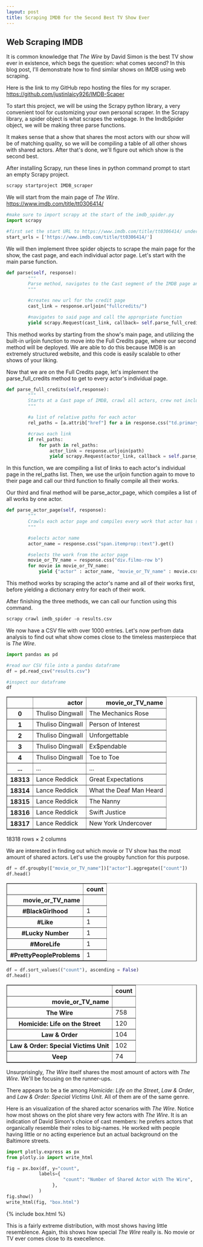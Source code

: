 ```yaml
---
layout: post
title: Scraping IMDB for the Second Best TV Show Ever
---
```


## Web Scraping IMDB
It is common knowledge that *The Wire* by David Simon is the best TV show ever in existence, which begs the question: what comes second? In this blog post, I'll demonstrate how to find similar shows on IMDB using web scraping. 

Here is the link to my GitHub repo hosting the files for my scraper. https://github.com/justinlaicy926/IMDB-Scaper

To start this project, we will be using the Scrapy python library, a very convenient tool for customizing your own personal scraper. In the Scrapy library, a spider object is what scrapes the webpage. In the ImdbSpider object, we will be making three parse functions.

It makes sense that a show that shares the most actors with our show will be of matching quality, so we will be compiling a table of all other shows with shared actors. After that's done, we'll figure out which show is the second best.

After installing Scrapy, run these lines in python command prompt to start an empty Scrapy project.


```python
scrapy startproject IMDB_scraper
```

We will start from the main page of *The Wire*. 
https://www.imdb.com/title/tt0306414/


```python
#make sure to import scrapy at the start of the imdb_spider.py
import scrapy

#first set the start URL to https://www.imdb.com/title/tt0306414/ under the ImdbSpider class
start_urls = ['https://www.imdb.com/title/tt0306414/']
```

We will then implement three spider objects to scrape the main page for the show, the cast page, and each individual actor page. Let's start with the main parse function.


```python
def parse(self, response):
        """
        Parse method, navigates to the Cast segment of the IMDB page and calls the subsequent function
        """

        #creates new url for the credit page 
        cast_link = response.urljoin("fullcredits/")

        #navigates to said page and call the appropriate function 
        yield scrapy.Request(cast_link, callback= self.parse_full_credits)
```

This method works by starting from the show's main page, and utilizing the built-in urljoin function to move into the Full Credits page, where our second method will be deployed. We are able to do this because IMDB is an extremely structured website, and this code is easily scalable to other shows of your liking.

Now that we are on the Full Credits page, let's implement the parse_full_credits method to get to every actor's individual page.


```python
def parse_full_credits(self,response):
        """
        Starts at a Cast page of IMDB, crawl all actors, crew not included, then call the parse_actor_page function 
        """

        #a list of relative paths for each actor   
        rel_paths = [a.attrib["href"] for a in response.css("td.primary_photo a")]

        #craws each link
        if rel_paths:
            for path in rel_paths:
                actor_link = response.urljoin(path)
                yield scrapy.Request(actor_link, callback = self.parse_actor_page)
```

In this function, we are compiling a list of links to each actor's individual page in the rel_paths list. Then, we use the urljoin function again to move to their page and call our third function to finally compile all their works. 

Our third and final method will be parse_actor_page, which compiles a list of all works by one actor.


```python
def parse_actor_page(self, response):
        """
        Crawls each actor page and compiles every work that actor has starred in
        """

        #selects actor name
        actor_name = response.css("span.itemprop::text").get()

        #selects the work from the actor page
        movie_or_TV_name = response.css("div.filmo-row b")
        for movie in movie_or_TV_name:
            yield {"actor" : actor_name, "movie_or_TV_name" : movie.css("a::text").get()}
```

This method works by scraping the actor's name and all of their works first, before yielding a dictionary entry for each of their work.

After finishing the three methods, we can call our function using this command.


```python
scrapy crawl imdb_spider -o results.csv
```

We now have a CSV file with over 1000 entries. Let's now perfrom data analysis to find out what show comes close to the timeless masterpiece that is *The Wire*.


```python
import pandas as pd
```


```python
#read our CSV file into a pandas dataframe
df = pd.read_csv("results.csv")

#inspect our dataframe
df
```




<div>
<style scoped>
    .dataframe tbody tr th:only-of-type {
        vertical-align: middle;
    }

    .dataframe tbody tr th {
        vertical-align: top;
    }

    .dataframe thead th {
        text-align: right;
    }
</style>
<table border="1" class="dataframe">
  <thead>
    <tr style="text-align: right;">
      <th></th>
      <th>actor</th>
      <th>movie_or_TV_name</th>
    </tr>
  </thead>
  <tbody>
    <tr>
      <th>0</th>
      <td>Thuliso Dingwall</td>
      <td>The Mechanics Rose</td>
    </tr>
    <tr>
      <th>1</th>
      <td>Thuliso Dingwall</td>
      <td>Person of Interest</td>
    </tr>
    <tr>
      <th>2</th>
      <td>Thuliso Dingwall</td>
      <td>Unforgettable</td>
    </tr>
    <tr>
      <th>3</th>
      <td>Thuliso Dingwall</td>
      <td>Ex$pendable</td>
    </tr>
    <tr>
      <th>4</th>
      <td>Thuliso Dingwall</td>
      <td>Toe to Toe</td>
    </tr>
    <tr>
      <th>...</th>
      <td>...</td>
      <td>...</td>
    </tr>
    <tr>
      <th>18313</th>
      <td>Lance Reddick</td>
      <td>Great Expectations</td>
    </tr>
    <tr>
      <th>18314</th>
      <td>Lance Reddick</td>
      <td>What the Deaf Man Heard</td>
    </tr>
    <tr>
      <th>18315</th>
      <td>Lance Reddick</td>
      <td>The Nanny</td>
    </tr>
    <tr>
      <th>18316</th>
      <td>Lance Reddick</td>
      <td>Swift Justice</td>
    </tr>
    <tr>
      <th>18317</th>
      <td>Lance Reddick</td>
      <td>New York Undercover</td>
    </tr>
  </tbody>
</table>
<p>18318 rows × 2 columns</p>
</div>



We are interested in finding out which movie or TV show has the most amount of shared actors. Let's use the groupby function for this purpose.


```python
df = df.groupby(["movie_or_TV_name"])["actor"].aggregate(["count"])
df.head()
```




<div>
<style scoped>
    .dataframe tbody tr th:only-of-type {
        vertical-align: middle;
    }

    .dataframe tbody tr th {
        vertical-align: top;
    }

    .dataframe thead th {
        text-align: right;
    }
</style>
<table border="1" class="dataframe">
  <thead>
    <tr style="text-align: right;">
      <th></th>
      <th>count</th>
    </tr>
    <tr>
      <th>movie_or_TV_name</th>
      <th></th>
    </tr>
  </thead>
  <tbody>
    <tr>
      <th>#BlackGirlhood</th>
      <td>1</td>
    </tr>
    <tr>
      <th>#Like</th>
      <td>1</td>
    </tr>
    <tr>
      <th>#Lucky Number</th>
      <td>1</td>
    </tr>
    <tr>
      <th>#MoreLife</th>
      <td>1</td>
    </tr>
    <tr>
      <th>#PrettyPeopleProblems</th>
      <td>1</td>
    </tr>
  </tbody>
</table>
</div>




```python
df = df.sort_values(("count"), ascending = False)
df.head()
```




<div>
<style scoped>
    .dataframe tbody tr th:only-of-type {
        vertical-align: middle;
    }

    .dataframe tbody tr th {
        vertical-align: top;
    }

    .dataframe thead th {
        text-align: right;
    }
</style>
<table border="1" class="dataframe">
  <thead>
    <tr style="text-align: right;">
      <th></th>
      <th>count</th>
    </tr>
    <tr>
      <th>movie_or_TV_name</th>
      <th></th>
    </tr>
  </thead>
  <tbody>
    <tr>
      <th>The Wire</th>
      <td>758</td>
    </tr>
    <tr>
      <th>Homicide: Life on the Street</th>
      <td>120</td>
    </tr>
    <tr>
      <th>Law &amp; Order</th>
      <td>104</td>
    </tr>
    <tr>
      <th>Law &amp; Order: Special Victims Unit</th>
      <td>102</td>
    </tr>
    <tr>
      <th>Veep</th>
      <td>74</td>
    </tr>
  </tbody>
</table>
</div>



Unsurprisingly, *The Wire* itself shares the most amount of actors with *The Wire*. We'll be focusing on the runner-ups. 

There appears to be a tie among *Homicide: Life on the Street*, *Law & Order*, and *Law & Order: Special Victims Unit*. All of them are of the same genre.

Here is an visualization of the shared actor scenarios with *The Wire*. Notice how most shows on the plot share very few actors with *The Wire*. It is an indication of David Simon's choice of cast members: he prefers actors that organically resemble their roles to big-names. He worked with people having little or no acting experience but an actual background on the Baltimore streets. 


```python
import plotly.express as px
from plotly.io import write_html
```


```python
fig = px.box(df, y="count",
            labels={
                     "count": "Number of Shared Actor with The Wire",
                 },
            )
fig.show()
write_html(fig, "box.html")
```


{% include box.html %}



This is a fairly extreme distribution, with most shows having little resemblence. Again, this shows how special *The Wire* really is. No movie or TV ever comes close to its execellence.


